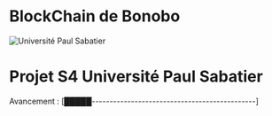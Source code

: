 # BlockChain de Bonobo
![Université Paul Sabatier](https://cmeab.univ-tlse3.fr/medias/photo/logo-ut3-rvb_1579098913631-png)

# Projet S4 Université Paul Sabatier


Avancement :
[█████----------------------------------------------]
